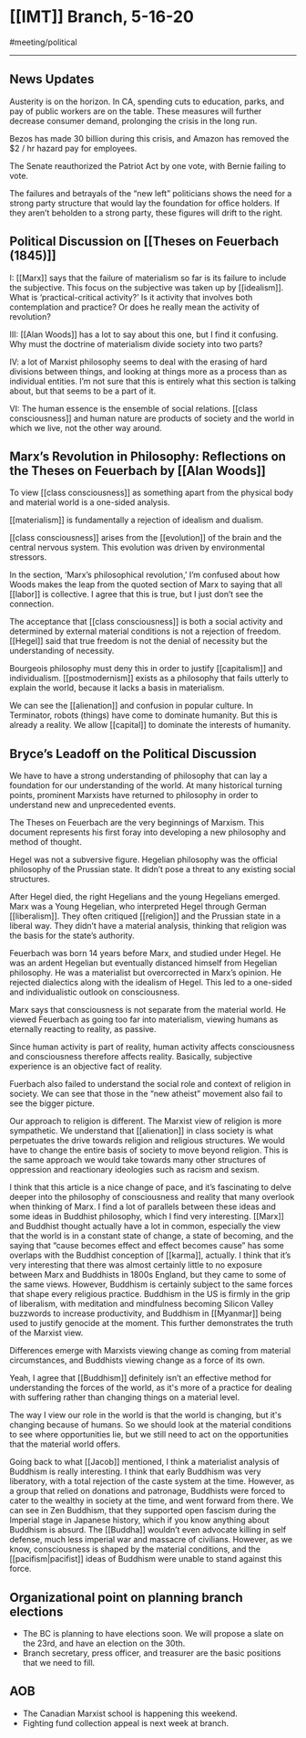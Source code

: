 # [[IMT]] Branch, 5-16-20
#meeting/political 

---
## News Updates
Austerity is on the horizon. In CA, spending cuts to education, parks, and pay of public workers are on the table. These measures will further decrease consumer demand, prolonging the crisis in the long run. 

Bezos has made 30 billion during this crisis, and Amazon has removed the $2 / hr hazard pay for employees. 

The Senate reauthorized the Patriot Act by one vote, with Bernie failing to vote. 

The failures and betrayals of the “new left” politicians shows the need for a strong party structure that would lay the foundation for office holders. If they aren’t beholden to a strong party, these figures will drift to the right. 

## Political Discussion on [[Theses on Feuerbach (1845)]] 
I: [[Marx]] says that the failure of materialism so far is its failure to include the subjective. This focus on the subjective was taken up by [[idealism]]. What is ‘practical-critical activity?’ Is it activity that involves both contemplation and practice? Or does he really mean the activity of revolution?

III: [[Alan Woods]] has a lot to say about this one, but I find it confusing. Why must the doctrine of materialism divide society into two parts?

IV: a lot of Marxist philosophy seems to deal with the erasing of hard divisions between things, and looking at things more as a process than as individual entities. I’m not sure that this is entirely what this section is talking about, but that seems to be a part of it.

VI: The human essence is the ensemble of social relations. [[class consciousness]] and human nature are products of society and the world in which we live, not the other way around. 

## Marx’s Revolution in Philosophy: Reflections on the Theses on Feuerbach by [[Alan Woods]]
To view [[class consciousness]] as something apart from the physical body and material world is a one-sided analysis. 

[[materialism]] is fundamentally a rejection of idealism and dualism.

[[class consciousness]] arises from the [[evolution]] of the brain and the central nervous system. This evolution was driven by environmental stressors. 

In the section, ‘Marx’s philosophical revolution,’ I’m confused about how Woods makes the leap from the quoted section of Marx to saying that all [[labor]] is collective. I agree that this is true, but I just don’t see the connection.

The acceptance that [[class consciousness]] is both a social activity and determined by external material conditions is not a rejection of freedom. [[Hegel]] said that true freedom is not the denial of necessity but the understanding of necessity. 

Bourgeois philosophy must deny this in order to justify [[capitalism]] and individualism. [[postmodernism]] exists as a philosophy that fails utterly to explain the world, because it lacks a basis in materialism. 

We can see the [[alienation]] and confusion in popular culture. In Terminator, robots (things) have come to dominate humanity. But this is already a reality. We allow [[capital]] to dominate the interests of humanity. 

## Bryce’s Leadoff on the Political Discussion
We have to have a strong understanding of philosophy that can lay a foundation for our understanding of the world. At many historical turning points, prominent Marxists have returned to philosophy in order to understand new and unprecedented events. 

The Theses on Feuerbach are the very beginnings of Marxism. This document represents his first foray into developing a new philosophy and method of thought. 

Hegel was not a subversive figure. Hegelian philosophy was the official philosophy of the Prussian state. It didn’t pose a threat to any existing social structures.

After Hegel died, the right Hegelians and the young Hegelians emerged. Marx was a Young Hegelian, who interpreted Hegel through German [[liberalism]]. They often critiqued [[religion]] and the Prussian state in a liberal way. They didn’t have a material analysis, thinking that religion was the basis for the state’s authority. 

Feuerbach was born 14 years before Marx, and studied under Hegel. He was an ardent Hegelian but eventually distanced himself from Hegelian philosophy. He was a materialist but overcorrected in Marx’s opinion. He rejected dialectics along with the idealism of Hegel. This led to a one-sided and individualistic outlook on consciousness. 

Marx says that consciousness is not separate from the material world. He viewed Feuerbach as going too far into materialism, viewing humans as eternally reacting to reality, as passive. 

Since human activity is part of reality, human activity affects consciousness and consciousness therefore affects reality. Basically, subjective experience is an objective fact of reality. 

Fuerbach also failed to understand the social role and context of religion in society. We can see that those in the “new atheist” movement also fail to see the bigger picture. 

Our approach to religion is different. The Marxist view of religion is more sympathetic. We understand that [[alienation]] in class society is what perpetuates the drive towards religion and religious structures. We would have to change the entire basis of society to move beyond religion. This is the same approach we would take towards many other structures of oppression and reactionary ideologies such as racism and sexism. 

I think that this article is a nice change of pace, and it’s fascinating to delve deeper into the philosophy of consciousness and reality that many overlook when thinking of Marx. I find a lot of parallels between these ideas and some ideas in Buddhist philosophy, which I find very interesting. [[Marx]] and Buddhist thought actually have a lot in common, especially the view that the world is in a constant state of change, a state of becoming, and the saying that “cause becomes effect and effect becomes cause” has some overlaps with the Buddhist conception of [[karma]], actually. I think that it’s very interesting that there was almost certainly little to no exposure between Marx and Buddhists in 1800s England, but they came to some of the same views. However, Buddhism is certainly subject to the same forces that shape every religious practice. Buddhism in the US is firmly in the grip of liberalism, with meditation and mindfulness becoming Silicon Valley buzzwords to increase productivity, and Buddhism in [[Myanmar]] being used to justify genocide at the moment. This further demonstrates the truth of the Marxist view. 

Differences emerge with Marxists viewing change as coming from material circumstances, and Buddhists viewing change as a force of its own. 

Yeah, I agree that [[Buddhism]] definitely isn’t an effective method for understanding the forces of the world, as it's more of a practice for dealing with suffering rather than changing things on a material level. 

The way I view our role in the world is that the world is changing, but it's changing because of humans. So we should look at the material conditions to see where opportunities lie, but we still need to act on the opportunities that the material world offers. 

Going back to what [[Jacob]] mentioned, I think a materialist analysis of Buddhism is really interesting. I think that early Buddhism was very liberatory, with a total rejection of the caste system at the time. However, as a group that relied on donations and patronage, Buddhists were forced to cater to the wealthy in society at the time, and went forward from there. We can see in Zen Buddhism, that they supported open fascism during the Imperial stage in Japanese history, which if you know anything about Buddhism is absurd. The [[Buddha]] wouldn’t even advocate killing in self defense, much less imperial war and massacre of civilians. However, as we know, consciousness is shaped by the material conditions, and the [[pacifism|pacifist]] ideas of Buddhism were unable to stand against this force. 

## Organizational point on planning branch elections
-   The BC is planning to have elections soon. We will propose a slate on the 23rd, and have an election on the 30th. 
-   Branch secretary, press officer, and treasurer are the basic positions that we need to fill. 

## AOB
-   The Canadian Marxist school is happening this weekend.
-   Fighting fund collection appeal is next week at branch.